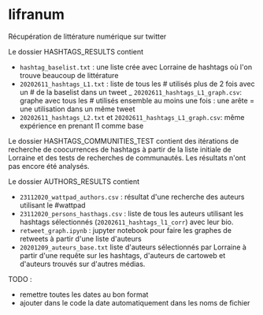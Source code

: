 # lifranum

Récupération de littérature numérique sur twitter


Le dossier HASHTAGS_RESULTS contient 
- `hashtag_baselist.txt` : une liste crée avec Lorraine de hashtags où l'on trouve beaucoup de littérature
- `20202611_hashtags_L1.txt` : liste de tous les # utilisés plus de 2 fois avec un # de la baselist dans un tweet
_ `20202611_hashtags_L1_graph.csv`: graphe avec tous les # utilisés ensemble au moins une fois : une arête = une utilisation dans un même tweet
- `20202611_hashtags_L2.txt` et `20202611_hashtags_L1_graph.csv`: même expérience en prenant l1 comme base


Le dossier HASHTAGS_COMMUNITIES_TEST contient des itérations de recherche de coocurrences de hashtags à partir de la liste initiale de Lorraine et des tests de recherches de communautés. Les résultats n'ont pas encore été analysés. 

Le dossier AUTHORS_RESULTS contient 
- `23112020_wattpad_authors.csv` : résultat d'une recherche des auteurs utilisant le #wattpad 
- `23112020_persons_hasthags.csv` : liste de tous les auteurs utilisant les hashtags sélectionnés (`20202611_hashtags_l1_corr`) avec leur bio.  
- `retweet_graph.ipynb` : jupyter notebook pour faire les graphes de retweets à partir d'une liste d'auteurs
- `20201209_auteurs_base.txt` liste d'auteurs sélectionnés par Lorraine à partir d'une requête sur les hashtags, d'auteurs de cartoweb et d'auteurs trouvés sur d'autres médias. 

TODO : 
- remettre toutes les dates au bon format
- ajouter dans le code la date automatiquement dans les noms de fichier


